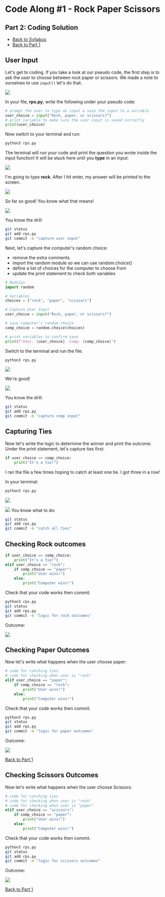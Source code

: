# Code Along #1 - Rock Paper Scissors

## Part 2: Coding Solution

- [Back to Syllabus](/README.md)
- [Back to Part 1](part-1.md)

## User Input

Let's get to coding. If you take a look at our pseudo code, the first step is to ask the user to choose between rock paper or scissors. We made a note to ourselves to use ```input()``` let's do that.

![](/resources/rps/code-1.png)

In your file, **rps.py**, write the following under your pseudo code:

```python
# prompt the user to type an input & save the input to a variable
user_choice = input("Rock, paper, or scissors?")
# print variable to make sure the user input is saved correctly
print(user_choice)
```
Now switch to your terminal and run:
```bash
python3 rps.py
```
The terminal will run your code and print the question you wrote inside the input function! It will be stuck here until you **type** in an input:

![](/resources/rps/code-2.png)

I'm going to type **rock**. After I hit enter, my answer will be printed to the screen.

![](/resources/rps/code-3.png)

So far so good! You know what that means!

![](/resources/git-commit.png)

You know the drill:

```bash
git status
git add rps.py
git commit -m "capture user input"
```

Next, let's capture the computer's random choice:
- remove the extra comments
- import the random module so we can use random.choice()
- define a list of choices for the computer to choose from
- update the print statement to check both variables

```python
# Modules
import random

# Variables
choices = ["rock", "paper", "scissors"]

# Capture User Input
user_choice = input("Rock, paper, or scissors?")

# save computer's random choice
comp_choice = random.choice(choices)

# print variables to confirm save
print(f"User: {user_choice}. Comp: {comp_choice}")
```

Switch to the terminal and run the file:

```bash
python3 rps.py
```

![](/resources/rps/code-4.png)

We're good!

![](/resources/git-commit.png)

You know the drill:

```bash
git status
git add rps.py
git commit -m "capture comp input"
```

## Capturing Ties

Now let's write the logic to determine the winner and print the outcome. Under the print statement, let's capture ties first:

```python
if user_choice == comp_choice:
    print("It's a tie!")
```
I ran the file a few times hoping to catch at least one tie. I got three in a row!

In your terminal:
```bash
python3 rps.py
```

![](/resources/rps/code-5.png)

![](/resources/git-commit.png)
You know what to do:
```bash
git status
git add rps.py
git commit -m "catch all ties"
```

## Checking Rock outcomes 

```python
if user_choice == comp_choice:
    print("It's a tie!")
elif user_choice == "rock":
    if comp_choice == "paper":
        print("User wins!")
    else:
        print("Computer wins!")
```

Check that your code works then commit.

```bash
python3 rps.py
git status
git add rps.py
git commit -m "logic for rock outcomes"
```
Outcome:

![](/resources/rps/code-6.png)

## Checking Paper Outcomes

Now let's write what happens when the user choose paper:

```python
# code for catching ties
# code for checking when user is "rock"
elif user_choice == "paper":
    if comp_choice == "rock":
        print("User wins!")
    else:
        print("Computer wins!")
```

Check that your code works then commit.

```bash
python3 rps.py
git status
git add rps.py
git commit -m "logic for paper outcomes"
```
Outcome:

![](/resources/rps/code-7.png)


[Back to Part 1](part-1.md)

## Checking Scissors Outcomes

Now let's write what happens when the user choose Scissors:

```python
# code for catching ties
# code for checking when user is "rock"
# code for checking when user is "paper"
elif user_choice == "scissors":
    if comp_choice == "paper":
        print("User wins!")
    else:
        print("Computer wins!")
```

Check that your code works then commit.

```bash
python3 rps.py
git status
git add rps.py
git commit -m "logic for scissors outcomes"
```
Outcome:

![](/resources/rps/code-8.png)


[Back to Part 1](part-1.md)
